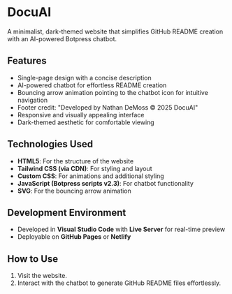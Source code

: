 # DocuAI 

A minimalist, dark-themed website that simplifies GitHub README creation with an AI-powered Botpress chatbot. 

## Features 

- Single-page design with a concise description 
- AI-powered chatbot for effortless README creation 
- Bouncing arrow animation pointing to the chatbot icon for intuitive navigation 
- Footer credit: "Developed by Nathan DeMoss © 2025 DocuAI" 
- Responsive and visually appealing interface 
- Dark-themed aesthetic for comfortable viewing 

## Technologies Used 

- **HTML5**: For the structure of the website 
- **Tailwind CSS (via CDN)**: For styling and layout 
- **Custom CSS**: For animations and additional styling 
- **JavaScript (Botpress scripts v2.3)**: For chatbot functionality 
- **SVG**: For the bouncing arrow animation 

## Development Environment 

- Developed in **Visual Studio Code** with **Live Server** for real-time preview 
- Deployable on **GitHub Pages** or **Netlify** 

## How to Use 

1. Visit the website. 
2. Interact with the chatbot to generate GitHub README files effortlessly. 
